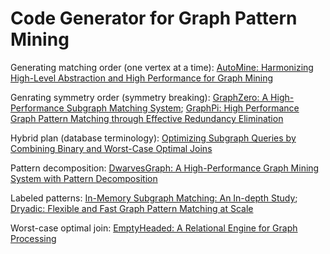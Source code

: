 # Code Generator for Graph Pattern Mining

Generating matching order (one vertex at a time): 
[AutoMine: Harmonizing High-Level Abstraction and High Performance for Graph Mining](https://par.nsf.gov/servlets/purl/10146622)

Genrating symmetry order (symmetry breaking): 
[GraphZero: A High-Performance Subgraph Matching System](https://par.nsf.gov/servlets/purl/10289501); 
[GraphPi: High Performance Graph Pattern Matching through Effective Redundancy Elimination](https://pacman.cs.tsinghua.edu.cn/~zjd/publication/sc20-graphpi/sc20-graphpi.pdf)

Hybrid plan (database terminology): 
[Optimizing Subgraph Queries by Combining Binary and Worst-Case Optimal Joins](http://www.vldb.org/pvldb/vol12/p1692-mhedhbi.pdf)

Pattern decomposition: 
[DwarvesGraph: A High-Performance Graph Mining System with Pattern Decomposition](https://arxiv.org/pdf/2008.09682.pdf)

Labeled patterns: 
[In-Memory Subgraph Matching: An In-depth Study](https://dl.acm.org/doi/pdf/10.1145/3318464.3380581); 
[Dryadic: Flexible and Fast Graph Pattern Matching at Scale](https://jrmcclurg.com/papers/pact_2021_paper.pdf)

Worst-case optimal join: 
[EmptyHeaded: A Relational Engine for Graph Processing](https://ppl.stanford.edu/papers/emptyheaded.pdf)
